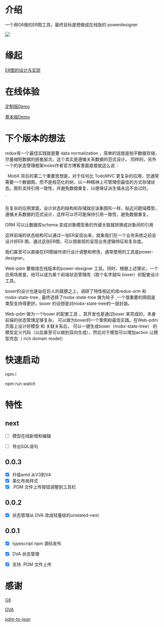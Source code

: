 
# 介绍

一个用G6做的ER图工具，最终目标是想做成在线版的 powerdesigner

<img target="_bank" src='https://raw.githubusercontent.com/lusess123/web-pdm/master/doc/web-pdm-pre.png'>


# 缘起

[ER图的设计与实现](https://www.yuque.com/antv/g6-blog/nbaywp)


# 在线体验


[定制版Demo](http://zyking.xyz:5080/demo/ "定制版Demo")

[基本版Demo](http://zyking.xyz:5002/ "基本版Demo")

# 下个版本的想法

redux有一个最佳实践就是要 data normalization ，简单的说就是拍平数据存储，尽量缩短数据的嵌套层次。这个其实是遵循关系数据的范式设计。
同样的，另外一个的状态管理框架mobx作者官方博客里面直接就这么说：


`
MobX 背后的第二个重要思想是，对于任何比 TodoMVC 更复杂的应用，您通常需要一个数据图，而不是规范化的树，以一种精神上可管理但最佳的方式存储状态。图形支持引用一致性，并避免数据重复，以便保证派生值永远不会过时。

`

 在复杂的应用里面，设计状态的结构和存储就应该象图形一样，贴近问题域模型，遵循关系数据的范式设计，这样可以尽可能保持引用一致性，避免数据重复。
 
ORM 可以让数据库schema 变成对象模型表的外键关联就转换成对象间的引用

这样前端的状态结构可以通过一张ER呈现出来，就象我们在一个业务系统之前会设计好ER 图，通过这张ER图，可以很直观的呈现业务逻辑特征和复杂度。

我们甚至可以直接在ER图操作进行设计调整和修改，通常使用的工具是power-designer。

Web-pdm 要做成在线版本的power-designer 工具。同时，根据上述理论，一个应用场景是，他可以成为某个前端状态管理库（取个名字就叫 boxer）的配套设计工具。

boxer的设计也是站在巨人的肩膀之上，调研了特性相近的库redux-orm 和 mobx-state-tree , 最终选择了mobx-state-tree 做为轮子 ,一个很重要的原因是类型支持得更好。boxer 的设想是对mobx-state-tree的一层封装。

Web-pdm 做为一个boxer  的配套工具 ，其开发也是通过boxer 来完成的，本身前端的状态管理足够复杂， 可以做为boxer的一个案例和最佳实践。在Web-pdm 页面上设计好模型 和 关联关系后， 可以一键生成boxer（mobx-state-tree） 的模型定义代码（以后甚至可以做到双向生成），然后对于模型可以增加action 让模型充血（ rich domain model）


# 快速启动

npm i 

npm run watch

# 特性


## next

- [ ]  模型在线新增和编辑
- [ ]  导出SQL语句


## 0.0.3

- [x]  升级antd 从V3到V4
- [x]  美化布局样式
- [x]  .PDM 文件上传按钮调整到工具栏

## 0.0.2

- [x] 状态管理从 DVA 改成轻量级的unstated-next

## 0.0.1

- [x]  typescript npm 源码发布
- [x]  DVA 状态管理
- [x]  支持 .PDM 文件上传



# 感谢

[G6](https://g6.antv.vision/zh/)

[DVA](https://dvajs.com/guide/)

[pdm-to-json](https://github.com/shermam/pdm-to-json)
